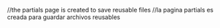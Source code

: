 //the partials page is created to save reusable files
//la pagina partials es creada para guardar archivos reusables
